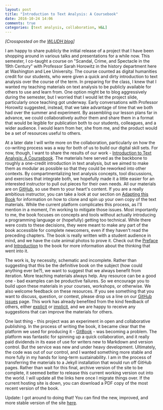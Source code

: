 ```yaml
---
layout: post
title: "Introduction to Text Analysis: A Coursebook"
date: 2016-10-24 14:06
comments: true
categories: [text analysis, collaboration, W&L]
---
```


*[Crossposted on the [WLUDH blog](http://digitalhumanities.wlu.edu/blog/2016/10/27/introduction-to-text-analysis-a-coursebook/)]*

I am happy to share publicly the initial release of a project that I have been shopping around in various talks and presentations for a while now. This semester, I co-taught a course on "Scandal, Crime, and Spectacle in the 19th Century" with Professor Sarah Horowitz in the history department here at Washington and Lee University. The course counted as digital humanities credit for our students, who were given a quick and dirty introduction to text analysis over the course of the term. In preparing for the class, I knew that I wanted my teaching materials on text analysis to be publicly available for others to use and learn from. One option might be to blog aggressively during the semester, but I worried that I would let the project slide, particularly once teaching got underway. Early conversations with Professor Horowitz suggested, instead, that we take advantage of time that we both had over the summer and experiment. By assembling our lesson plans far in advance, we could collaboratively author them and share them in a format that would be legible for publication both to our students, colleagues, and a wider audience. I would learn from her, she from me, and the product would be a set of resources useful to others.

At a later date I will write more on the collaboration, particularly on how the co-writing process was a way for both of us to build our digital skill sets. For now, though, I want to share the results of our work - [Introduction to Text Analysis: A Coursebook](http://walshbr.com/textanalysiscoursebook/). The materials here served as the backbone to roughly a one-credit introduction in text analysis, but we aimed to make them as modular as possible so that they could be reworked into other contexts. By compartmentalizing text analysis concepts, tool discussions, and exercises that integrate both, we hopefully made it a little easier for an interested instructor to pull out pieces for their own needs. All our materials are on [GitHub](https://github.com/walshbr/textanalysiscoursebook/), so use them to your heart's content. If you are a really ambitious instructor, you can take a look at our section on [Adapting this Book](http://walshbr.com/textanalysiscoursebook/book/conclusion/adapting/) for information on how to clone and spin up your own copy of the text materials. While the current platform complicates this process, as I'll mention in a moment, I'm working to mitigate those issues. Most importantly to me, the book focuses on concepts and tools without actually introducing a programming language or (hopefully) getting too technical. While there were costs to these decisions, they were meant to make any part of the book accessible for complete newcomers, even if they haven't read the preceding chapters. The book is really written with a student audience in mind, and we have the cute animal photos to prove it. Check out the [Preface](http://walshbr.com/textanalysiscoursebook/book/README/) and [Introduction](http://walshbr.com/textanalysiscoursebook/book/introduction/for-instructors/) to the book for more information about the thinking that went into it.

The work is, by necessity, schematic and incomplete. Rather than suggesting that this be the definitive book on the subject (how could anything ever be?), we want to suggest that we always benefit from iteration. More teaching materials always help. Any resource can be a good one - bad examples can be productive failures. So we encourage you to build upon these materials in your courses, workshops, or otherwise. We also welcome feedback on these resources. If you see something that you want to discuss, question, or contest, please drop us a line on our [GitHub issues](https://github.com/walshbr/textanalysiscoursebook/issues) page. This work has already benefited from the kind feedback of others, either [explicit](http://walshbr.com/textanalysiscoursebook/book/acknowledgements/) or [implicit](http://walshbr.com/textanalysiscoursebook/book/conclusion/resources/), and we are happy to receive any suggestions that can improve the materials for others. 

One last thing - this project was an experiment in open and collaborative publishing. In the process of writing the book, it became clear that the platform we used for producing it - [GitBook](https://www.gitbook.com/) - was becoming a problem. The platform was fantastic for spinning up a quick collaboration, and it really paid dividends in its ease of use for writers new to Markdown and version control. But the service was new and under heavy development. Ultimately, the code was out of our control, and I wanted something more stable and more fully in my hands for long-term sustainability. I am in the process of transferring the materials to a Jekyll installation that would run off GitHub pages. Rather than wait for this final, archive version of the site to be complete, it seemed better to release this current working version out into the world. I will update all the links here once I migrate things over. If the current hosting site is down, you can download a PDF copy of the most recent version of the book.

Update: I got around to doing that! You can find the new, improved, and more stable version of the site [here](http://walshbr.com/textanalysiscoursebook/).